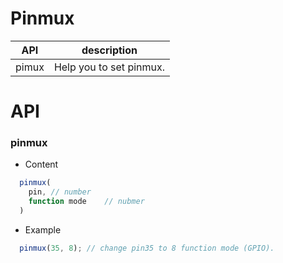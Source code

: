 # Pinmux


| API | description |
| --- | --- |
| pimux | Help you to set pinmux. |

# API 


### pinmux

* Content

``` js
  pinmux(
    pin, // number
    function mode    // nubmer
  )

```

* Example

``` js
  pinmux(35, 8); // change pin35 to 8 function mode (GPIO).
```
